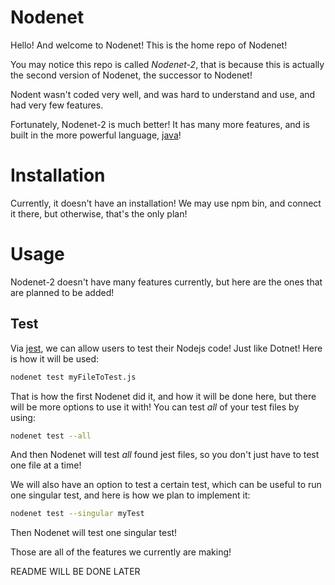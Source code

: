 # Nodenet

Hello! And welcome to Nodenet! This is the home repo of Nodenet!

You may notice this repo is called _Nodenet-2_, that is because this is actually the second version of Nodenet, the successor to Nodenet! 

Nodent wasn't coded very well, and was hard to understand and use, and had very few features.

Fortunately, Nodenet-2 is much better! It has many more features, and is built in the more powerful language, [java](https://openjdk.java.net)! 

# Installation

Currently, it doesn't have an installation! We may use npm bin, and connect it there, but otherwise, that's the only plan!

# Usage 

Nodenet-2 doesn't have many features currently, but here are the ones that are planned to be added!

## Test

Via [jest](https://jestjs.io), we can allow users to test their Nodejs code! Just like Dotnet! Here is how it will be used:

``` bash
nodenet test myFileToTest.js
```  
That is how the first Nodenet did it, and how it will be done here, but there will be more options to use it with! You can test _all_ of your test files by using:

```bash
nodenet test --all
```
And then Nodenet will test _all_ found jest files, so you don't just have to test one file at a time!

We will also have an option to test a certain test, which can be useful to run one singular test, and here is how we plan to implement it:

```bash
nodenet test --singular myTest
``` 

Then Nodenet will test one singular test!

Those are all of the features we currently are making!

README WILL BE DONE LATER